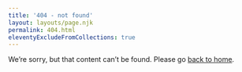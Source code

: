 ```yaml
---
title: '404 - not found'
layout: layouts/page.njk
permalink: 404.html
eleventyExcludeFromCollections: true
---
```


We’re sorry, but that content can’t be found. Please go [back to home](/).


